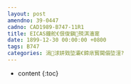 ```yaml
---
layout: post
amendno: 39-0447
cadno: CAD1989-B747-11R1
title: EICAS鐘舵€佷俊鎭殑淇濇寔
date: 1899-12-30 00:00:00 +0800
tags: B747
categories: 涓浗姘戣埅灞€鍗庡寳閫傝埅澶?
---
```


* content
{:toc}


